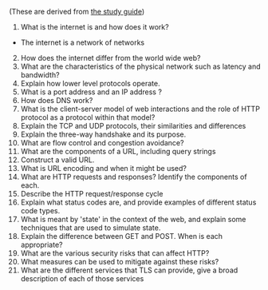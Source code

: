(These are derived from [the study guide](https://launchschool.com/lessons/f48bf303/assignments/adbc20a4))

1. What is the internet is and how does it work?

 - The internet is a network of networks

2. How does the internet differ from the world wide web?
3. What are the characteristics of the physical network such as latency and bandwidth?	
4. Explain how lower level protocols operate.
5. What is a port address and an IP address	?
6. How does DNS work?
7. What is the client-server model of web interactions and the role of HTTP protocol as a protocol within that model?
8. Explain the TCP and UDP protocols, their similarities and differences	
9. Explain the three-way handshake and its purpose.
10. What are flow control and congestion avoidance?
11. What are the components of a URL, including query strings	
12. Construct a valid URL.
13. What is URL encoding and when it might be used?
14. What are HTTP requests and responses? Identify the components of each.
15. Describe the HTTP request/response cycle
16. Explain what status codes are, and provide examples of different status code types.
17. What is meant by 'state' in the context of the web, and explain some techniques that are used to simulate state.
18. Explain the difference between GET and POST. When is each appropriate?
19. What are the various security risks that can affect HTTP?
20. What measures can be used to mitigate against these risks?
21. What are the different services that TLS can provide, give a broad description of each of those services

